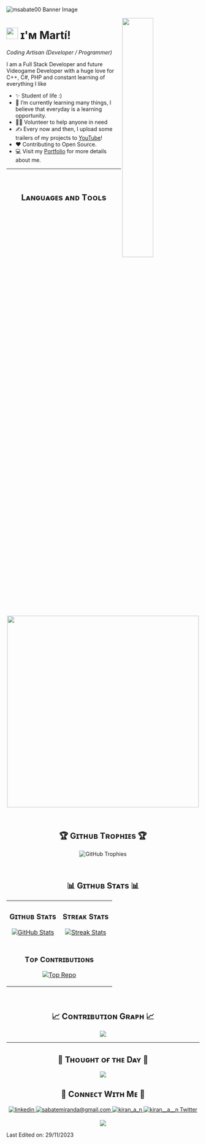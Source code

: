 <!--Banner-->
![msabate00 Banner Image](https://github.com/user-attachments/assets/33d76fc1-a10b-48fe-8a35-bc9aa28e9523)

<!--Night Owl image-->
<div>
  <img align="right" width="40%" src="https://owlbertsio-resized.s3.amazonaws.com/simple-computer.png.full.png">
</div>

<!--Header Name-->
# <img src="https://emojis.slackmojis.com/emojis/images/1643516353/23909/meow_googly_party.gif?1643516353" width="30"/> ɪ'ᴍ Martí! 
*Coding Artisan (Developer / Programmer)*
<br /> 

<!--Start Intro-->               
<p align="left">I am a Full Stack Developer and future Videogame Developer with a huge love for C++, C#, PHP and constant learning of everything I like </p>

- ✨ Student of life :)
- 🌱 I’m currently learning many things, I believe that everyday is a learning opportunity.
- 💁‍♂️ Volunteer to help anyone in need
- ✍ Every now and then, I upload some trailers of my projects to [YouTube](https://www.youtube.com/@aitramkg6244/videos)!
- ❤ Contributing to Open Source.
- 💻 Visit my [Portfolio](https://msabate00.github.io/) for more details about me.
<!--End Intro-->

<!--Profile Count Badge-->
<!--
<p align="left">
  <img src="https://komarev.com/ghpvc/?username=Kiran1689&label=Profile%20views&color=770677&style=for-the-badge&logo=star" alt="Kiran1689" style="padding-right:20px;" />
</p>
-->
---
<br />

<!--Languages and Tools Section-->       
<h2 align="center">Lᴀɴɢᴜᴀɢᴇs ᴀɴᴅ Tᴏᴏʟs</h2> 
<p align="center">
<!--<img width="500px"  src="https://skillicons.dev/icons?i=py,java,js,html,css,php,unity,express,django,md,solidity,postgres,mongo,git,vscode,docker,aws,postman,supabase,linux&perline=10"  />-->
<img width="500px"  src="https://skillicons.dev/icons?i=c,cs,cpp,java,js,py,html,css,php,dotnet,unity,unreal,godot,github,laravel,wordpress,visualstudio,vscode,linux,windows,mysql,mongodb,ps,ai,figma,raspberrypi,&perline=10"  />
</p>
<br />


<!--Trophies Section-->   
<h2 align="center">🏆 Gɪᴛʜᴜʙ Tʀᴏᴘʜɪᴇs 🏆</h2>
<p align="center">
 <!-- <a href="https://github.com/Kiran1689/github-profile-trophy">-->
  <a>
    <img src="https://github-profile-trophy.vercel.app/?username=msabate00&row=2&column=6&margin-w=20&margin-h=20" alt="GitHub Trophies">
  </a>
</p>
<br />

<!--Github stats Table--> 
<h2 align="center">📊 Gɪᴛʜᴜʙ Sᴛᴀᴛs 📊</h2>

<table width="100%">
  <tr>
    <td width="50%">
      <h3 align="center"><strong>Gɪᴛʜᴜʙ Sᴛᴀᴛs</strong></h3>
      <p align="center">
        <a href="https://github.com/msabate00">
          <img align="center" src="https://github-readme-stats.vercel.app/api?username=msabate00&count_private=true&show_icons=true&theme=nightowl" alt="GitHub Stats" />
        </a>
      </p>
    </td>
    <td width="50%">
      <h3 align="center"><strong>Sᴛʀᴇᴀᴋ Sᴛᴀᴛs</strong></h3>
      <p align="center">
        <a href="https://github.com/msabate00">
          <img align="center" src="https://streak-stats.demolab.com?user=msabate00&theme=nightowl" alt="Streak Stats" />
        </a>
      </p>
    </td>
  </tr>
  <tr>
    <td colspan="2" width="100%">
      <h3 align="center"><strong>Tᴏᴘ Cᴏɴᴛʀɪʙᴜᴛɪᴏɴs</strong></h3>
      <p align="center">
        <a href="https://github.com/msabate00">
          <img align="center" src="https://github-contributor-stats.vercel.app/api?username=msabate00&limit=3&theme=nightowl&show_owner=true&combine_all_yearly_contributions=true" alt="Top Repo" />
        </a>
      </p>
    </td>
  </tr>
</table>
<br />

<!--Contribution Graph-->
<h2 align="center">📈 Cᴏɴᴛʀɪʙᴜᴛɪᴏɴ Gʀᴀᴘʜ 📈</h2>
<div align="center">
    <img src="https://github-readme-activity-graph.vercel.app/graph?username=msabate00&bg_color=011627&color=79d3c3&line=c792ea&point=ffeb95&area=true&hide_border=false" border-radius="15">
</div>

---

<!--Dynamic Quote card updated everyday at 12 PM--> 
<h2 align="center">🌟 Tʜᴏᴜɢʜᴛ ᴏғ ᴛʜᴇ Dᴀʏ 🌟</h2>

<!--STARTS_HERE_QUOTE_CARD-->
<p align="center">
    <img src="https://readme-daily-quotes.vercel.app/api?author=Yanni&quote=Music%20is%20like%20creating%20an%20emotional%20painting.%20The%20sounds%20are%20the%20colors.&theme=dark&bg_color=011627&author_color=ffeb95">
</p>
<!--ENDS_HERE_QUOTE_CARD-->


<!--Contact Section--> 

<h2 align="center">🤝 Cᴏɴɴᴇᴄᴛ Wɪᴛʜ Mᴇ 🤝 </h2>
<div align="center">
 <a href="https://msabate00.github.io/assets/png/linkedin-ico.png" target="_blank">
<img src=https://img.shields.io/badge/linkedin-%231E77B5.svg?&style=for-the-badge&logo=linkedin&logoColor=white alt=linkedin style="margin-bottom: 5px;" />
</a>
  
<a href="mailto:sabatemiranda@gmail.com" target="_blank">
<img src="https://img.shields.io/badge/Gmail-D14836?style=for-the-badge&logo=gmail&logoColor=white" alt=sabatemiranda@gmail.com mail style="margin-bottom: 5px;" />
</a>

<a href="https://msabate00.github.io/assets/png/insta-ico.png" target="_blank">
<img src=https://img.shields.io/badge/Instagram-E4405F?style=for-the-badge&logo=instagram&logoColor=white alt=kiran_a_n Instagram style="margin-bottom: 5px;" />
</a>

<a href="https://msabate00.github.io/assets/png/twitter-ico.png" target="_blank">
<img src="https://img.shields.io/badge/Twitter-1DA1F2?style=for-the-badge&logo=twitter&logoColor=white" alt="kiran__a__n Twitter" style="margin-bottom: 5px;" />
</a>
</div>

<!--Footer--> 
<p align="center">
  <img src="https://capsule-render.vercel.app/api?type=waving&color=gradient&height=65&section=footer"/>
</p>

Last Edited on: 29/11/2023
